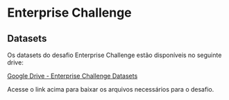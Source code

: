 # Enterprise Challenge

## Datasets

Os datasets do desafio Enterprise Challenge estão disponíveis no seguinte drive:

[Google Drive - Enterprise Challenge Datasets](https://drive.google.com/drive/folders/1vce5Ioq0gbGLOpu0BHWXpuvhPDvxDCqC)

Acesse o link acima para baixar os arquivos necessários para o desafio.
